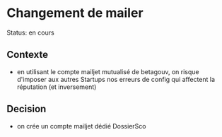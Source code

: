 # Changement de mailer

Status: en cours

## Contexte

- en utilisant le compte mailjet mutualisé de betagouv, on risque d'imposer aux autres Startups nos erreurs de config qui affectent la réputation (et inversement)

## Decision

- on crée un compte mailjet dédié DossierSco
